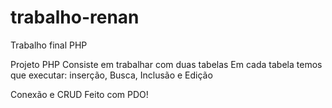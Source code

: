 # trabalho-renan
Trabalho final PHP

Projeto PHP Consiste em trabalhar com duas tabelas
Em cada tabela temos que executar: inserção, Busca, Inclusão e Edição

Conexão e CRUD Feito com PDO!

